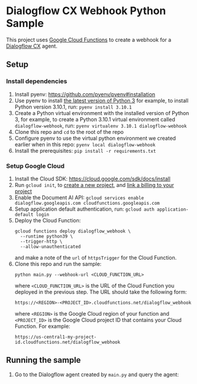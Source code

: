 # Dialogflow CX Webhook Python Sample

This project uses [Google Cloud Functions](https://cloud.google.com/functions)
to create a webhook for a
[Dialogflow CX](https://cloud.google.com/dialogflow/cx/docs) agent.

## Setup

### Install dependencies

1. Install pyenv: https://github.com/pyenv/pyenv#installation
1. Use pyenv to install
    [the latest version of Python 3](https://www.python.org/downloads/) for
    example, to install Python version 3.10.1, run: `pyenv install 3.10.1`
1. Create a Python virtual environment with the installed version of Python 3,
    for example, to create a Python 3.10.1 virtual environment called
    `dialogflow-webhook`, run: `pyenv virtualenv 3.10.1 dialogflow-webhook`
1. Clone this repo and `cd` to the root of the repo
1. Configure pyenv to use the virtual python environment we created earlier when
    in this repo: `pyenv local dialogflow-webhook`
1. Install the prerequisites: `pip install -r requirements.txt`

### Setup Google Cloud

1. Install the Cloud SDK: https://cloud.google.com/sdk/docs/install
1. Run `gcloud init`, to
    [create a new project](https://cloud.google.com/resource-manager/docs/creating-managing-projects#creating_a_project),
    and
    [link a billing to your project](https://cloud.google.com/sdk/gcloud/reference/billing)
1. Enable the Document AI API: `gcloud services enable
   dialogflow.googleapis.com cloudfunctions.googleapis.com`
1. Setup application default authentication, run: `gcloud auth
   application-default login`
1. Deploy the Cloud Function:
   ```
   gcloud functions deploy dialogflow_webhook \
     --runtime python39 \
     --trigger-http \
     --allow-unauthenticated
   ```
   and make a note of the `url` of `httpsTrigger` for the Cloud Function.
1. Clone this repo and run the sample:
   ```
   python main.py --webhook-url <CLOUD_FUNCTION_URL>
   ```
   where `<CLOUD_FUNCTION_URL>` is the URL of the Cloud Function you deployed
   in the previous step. The URL should take the following form:
   ```
   https://<REGION>-<PROJECT_ID>.cloudfunctions.net/dialogflow_webhook
   ```
   where `<REGION>` is the Google Cloud region of your function and
   `<PROJECT_ID>` is the Google Cloud project ID that contains your Cloud
   Function. For example:
   ```
   https://us-central1-my-project-id.cloudfunctions.net/dialogflow_webhook
   ```

## Running the sample

1. Go to the Dialogflow agent created by `main.py` and query the agent:
